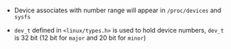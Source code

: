 - Device associates with number range will appear in ```/proc/devices``` and ```sysfs```

- ```dev_t``` defined in ```<linux/types.h>``` is used to hold device numbers, ```dev_t``` is 32 bit (12 bit for `major` and 20 bit for `minor`)